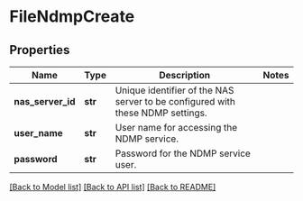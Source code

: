 # FileNdmpCreate

## Properties
Name | Type | Description | Notes
------------ | ------------- | ------------- | -------------
**nas_server_id** | **str** | Unique identifier of the NAS server to be configured with these NDMP settings. | 
**user_name** | **str** | User name for accessing the NDMP service. | 
**password** | **str** | Password for the NDMP service user. | 

[[Back to Model list]](../README.md#documentation-for-models) [[Back to API list]](../README.md#documentation-for-api-endpoints) [[Back to README]](../README.md)

